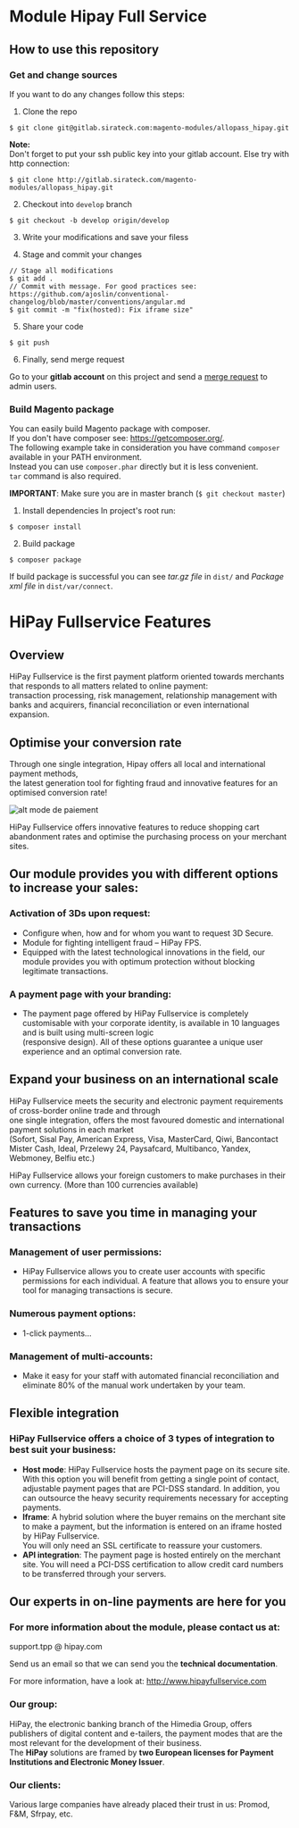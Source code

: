 # Module Hipay Full Service

## How to use this repository

### Get and change sources
If you want to do any changes follow this steps:

1.  Clone the repo
```
$ git clone git@gitlab.sirateck.com:magento-modules/allopass_hipay.git
```
  **Note:**  
  Don't forget to put your ssh public key into your gitlab account.  Else try with http connection:  
```
$ git clone http://gitlab.sirateck.com/magento-modules/allopass_hipay.git
```

2.  Checkout into `develop` branch
```
$ git checkout -b develop origin/develop
```
3.  Write your modifications and save your filess

4. Stage and commit your changes
```
// Stage all modifications
$ git add .
// Commit with message. For good practices see: https://github.com/ajoslin/conventional-changelog/blob/master/conventions/angular.md  
$ git commit -m "fix(hosted): Fix iframe size"
```
5.  Share your code
```
$ git push
```

6. Finally, send merge request

  Go to your **gitlab account** on this project and send a [merge request](http://gitlab.sirateck.com/magento-modules/allopass_hipay/merge_requests) to admin users.

### Build Magento package

You can easily build Magento package with composer.  
If you don't have composer see: https://getcomposer.org/.  
The following example take in consideration you have command `composer` available in your PATH environment.  
Instead you can use `composer.phar` directly but it is less convenient.  
`tar` command is also required.

**IMPORTANT**: Make sure you are in master branch (`$ git checkout master`)

1.  Install dependencies
In project's root run:
```
$ composer install
```

2.  Build package
```
$ composer package
```

If build package is successful you can see *tar.gz file* in `dist/`  and *Package xml file* in `dist/var/connect`.

# HiPay Fullservice Features

## Overview   

HiPay Fullservice is the first payment platform oriented towards merchants that responds to all matters related to online payment:  
transaction processing, risk management, relationship management with banks and acquirers, financial reconciliation or even international expansion.  


## Optimise your conversion rate

Through one single integration, Hipay offers all local and international payment methods,   
the latest generation tool for fighting fraud and innovative features for an optimised conversion rate!    


![alt mode de paiement](http://58b7509f0ca565bdd628-3b5a1171ec85e695d4ada5118e96496e.r14.cf1.rackcdn.com/files/535e59ffc254511e29000020/size_3_logo-paiements.png)


HiPay Fullservice offers innovative features to reduce shopping cart abandonment rates and optimise the purchasing process on your merchant sites.

## Our module provides you with different options to increase your sales:

### Activation of 3Ds upon request:
* Configure when, how and for whom you want to request 3D Secure.
* Module for fighting intelligent fraud – HiPay FPS.
* Equipped with the latest technological innovations in the field, our module provides you with optimum protection without blocking legitimate transactions.

### A payment page with your branding:  
* The payment page offered by HiPay Fullservice is completely customisable with your corporate identity, is available in 10 languages and is built using multi-screen logic   
(responsive design). All of these options guarantee a unique user experience and an optimal conversion rate.   

## Expand your business on an international scale

HiPay Fullservice meets the security and electronic payment requirements of cross-border online trade and through   
one single integration, offers the most favoured domestic and international payment solutions in each market  
(Sofort, Sisal Pay, American Express, Visa, MasterCard, Qiwi, Bancontact Mister Cash, Ideal, Przelewy 24, Paysafcard, Multibanco, Yandex, Webmoney, Belfiu etc.)

HiPay Fullservice allows your foreign customers to make purchases in their own currency. (More than 100 currencies available)

## Features to save you time in managing your transactions

### Management of user permissions:
* HiPay Fullservice allows you to create user accounts with specific permissions for each individual. A feature that allows you to ensure your tool for managing transactions is secure.

### Numerous payment options:
* 1-click payments...

### Management of multi-accounts:
* Make it easy for your staff with automated financial reconciliation and eliminate 80% of the manual work undertaken by your team.

## Flexible integration

### HiPay Fullservice offers a choice of 3 types of integration to best suit your business:
* **Host mode**: HiPay Fullservice hosts the payment page on its secure site. With this option you will benefit from getting a single point of contact,   
adjustable payment pages that are PCI-DSS standard. In addition, you can outsource the heavy security requirements necessary for accepting payments.
* **Iframe**: A hybrid solution where the buyer remains on the merchant site to make a payment, but the information is entered on an iframe hosted by HiPay Fullservice.   
You will only need an SSL certificate to reassure your customers.
* **API integration**: The payment page is hosted entirely on the merchant site. You will need a PCI-DSS certification to allow credit card numbers to be transferred through your servers.

## Our experts in on-line payments are here for you

### For more information about the module, please contact us at:

support.tpp @ hipay.com

Send us an email so that we can send you the **technical documentation**.

For more information, have a look at: http://www.hipayfullservice.com

### Our group:

HiPay, the electronic banking branch of the Himedia Group, offers publishers of digital content and e-tailers, the payment modes that are the most relevant for the development of their business.  
The **HiPay** solutions are framed by **two European licenses for Payment Institutions and Electronic Money Issuer**.

### Our clients:

Various large companies have already placed their trust in us: Promod, F&M, Sfrpay, etc.